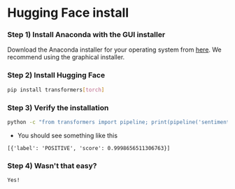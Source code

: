 # Hugging Face install

### Step 1) Install Anaconda with the GUI installer

Download the Anaconda installer for your operating system from [here](https://www.anaconda.com/products/individual#Downloads). We recommend using the graphical installer.

### Step 2) Install Hugging Face

```bash
pip install transformers[torch]
```

### Step 3) Verify the installation

```bash
python -c "from transformers import pipeline; print(pipeline('sentiment-analysis')('I love you'))"
```

* You should see something like this

```text
[{'label': 'POSITIVE', 'score': 0.9998656511306763}]
``` 

### Step 4) Wasn't that easy?

```
Yes!
```

